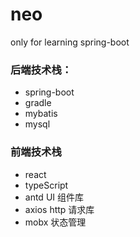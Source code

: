 # neo

only for learning spring-boot

### 后端技术栈：

- spring-boot
- gradle
- mybatis
- mysql

### 前端技术栈

- react
- typeScript
- antd UI 组件库
- axios http 请求库
- mobx 状态管理
